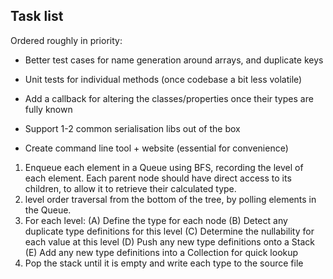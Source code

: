 
## Task list

Ordered roughly in priority:

- Better test cases for name generation around arrays, and duplicate keys

- Unit tests for individual methods (once codebase a bit less volatile)
- Add a callback for altering the classes/properties once their types are fully known
- Support 1-2 common serialisation libs out of the box
- Create command line tool + website (essential for convenience)



1. Enqueue each element in a Queue using BFS, recording the level of each element. Each parent node should have direct access to its children, to allow it to retrieve their calculated type. 
2. level order traversal from the bottom of the tree, by polling elements in the Queue.
3. For each level:
    (A) Define the type for each node
    (B) Detect any duplicate type definitions for this level
    (C) Determine the nullability for each value at this level
    (D) Push any new type definitions onto a Stack
    (E) Add any new type definitions into a Collection for quick lookup
4. Pop the stack until it is empty and write each type to the source file